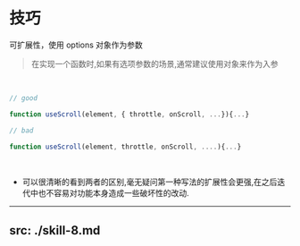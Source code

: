 # 技巧
可扩展性，使用 options 对象作为参数

> 在实现一个函数时,如果有选项参数的场景,通常建议使用对象来作为入参

<br>

```ts {0|1-3|5-7|all}
// good

function useScroll(element, { throttle, onScroll, ...}){...}

// bad

function useScroll(element, throttle, onScroll, ....){...}
```

<br>

<div v-click="3">

- 可以很清晰的看到两者的区别,毫无疑问第一种写法的扩展性会更强,在之后迭代中也不容易对功能本身造成一些破坏性的改动.

</div>

---
src: ./skill-8.md
---
